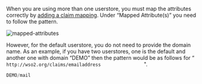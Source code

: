 When you are using more than one userstore, you must map the attributes
correctly by [adding a claim mapping](../../../guides/dialects/add-claim-mapping/).
Under “Mapped Attribute(s)” you need to follow the pattern.

![mapped-attributes](../../../assets/img/fragments/mapped-attributes.png)

However, for the default userstore, you do not need to provide the
domain name. As an example, if you have two userstores, one is the
default and another one with domain “DEMO” then the pattern would be as
follows for “
`                   http://wso2.org/claims/emailaddress                 `".

``` java
DEMO/mail
```

